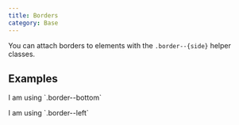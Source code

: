 ```yaml
---
title: Borders
category: Base
---
```


You can attach borders to elements with the `.border--{side}` helper classes.

## Examples

<div class="row">
  <div class="col-4">
    <p class="border--bottom">I am using `.border--bottom`</p>
  </div>
</div>
<div class="row">
  <div class="col-4">
    <p class="border--left">I am using `.border--left`</p>
  </div>
</div>
